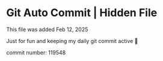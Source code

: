 # Git Auto Commit | Hidden File

This file was added Feb 12, 2025

Just for fun and keeping my daily git commit active 🤪

commit number: 119548
